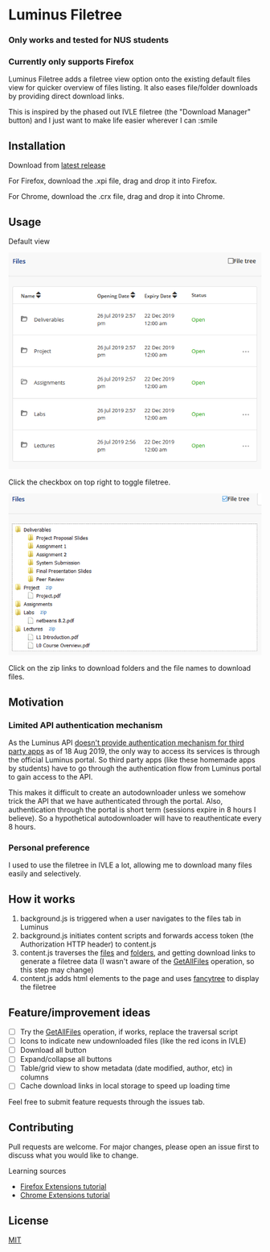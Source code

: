 # Luminus Filetree

### **Only works and tested for NUS students**
### **Currently only supports Firefox**

Luminus Filetree adds a filetree view option onto the existing default files view for quicker overview of files listing. It also eases file/folder downloads by providing direct download links.

This is inspired by the phased out IVLE filetree (the "Download Manager" button) and I just want to make life easier wherever I can :smile

## Installation

Download from [latest release](https://github.com/hidingmode/luminus-filetree/releases/latest)

For Firefox, download the .xpi file, drag and drop it into Firefox.

For Chrome, download the .crx file, drag and drop it into Chrome.

## Usage

Default view

![filetree off](assets/filetree-off.png)

Click the checkbox on top right to toggle filetree.

![filetree on](assets/filetree-on.png)

Click on the zip links to download folders and the file names to download files.

## Motivation

### Limited API authentication mechanism
As the Luminus API [doesn't provide authentication mechanism for third party apps](https://wiki.nus.edu.sg/pages/viewpage.action?pageId=201035429) as of 18 Aug 2019, the only way to access its services is through the official Luminus portal. So third party apps (like these homemade apps by students) have to go through the authentication flow from Luminus portal to gain access to the API.

This makes it difficult to create an autodownloader unless we somehow trick the API that we have authenticated through the portal. Also, authentication through the portal is short term (sessions expire in 8 hours I believe). So a hypothetical autodownloader will have to reauthenticate every 8 hours.

### Personal preference
I used to use the filetree in IVLE a lot, allowing me to download many files easily and selectively.

## How it works
1. background.js is triggered when a user navigates to the files tab in Luminus
2. background.js initiates content scripts and forwards access token (the Authorization HTTP header) to content.js
3. content.js traverses the [files](https://luminus.portal.azure-api.net/docs/services/Files/operations/GetFiles) and [folders](https://luminus.portal.azure-api.net/docs/services/Files/operations/GetFolders), and getting download links to generate a filetree data (I wasn't aware of the [GetAllFiles](https://luminus.portal.azure-api.net/docs/services/Files/operations/GetAllFiles) operation, so this step may change)
4. content.js adds html elements to the page and uses [fancytree](https://github.com/mar10/fancytree) to display the filetree

## Feature/improvement ideas
- [ ] Try the [GetAllFiles](https://luminus.portal.azure-api.net/docs/services/Files/operations/GetAllFiles) operation, if works, replace the traversal script
- [ ] Icons to indicate new undownloaded files (like the red icons in IVLE)
- [ ] Download all button
- [ ] Expand/collapse all buttons
- [ ] Table/grid view to show metadata (date modified, author, etc) in columns
- [ ] Cache download links in local storage to speed up loading time

Feel free to submit feature requests through the issues tab.

## Contributing
Pull requests are welcome. For major changes, please open an issue first to discuss what you would like to change.

Learning sources
- [Firefox Extensions tutorial](https://developer.mozilla.org/en-US/docs/Mozilla/Add-ons/WebExtensions/Your_first_WebExtension)
- [Chrome Extensions tutorial](https://developer.chrome.com/extensions/getstarted)

## License
[MIT](https://choosealicense.com/licenses/mit/)
